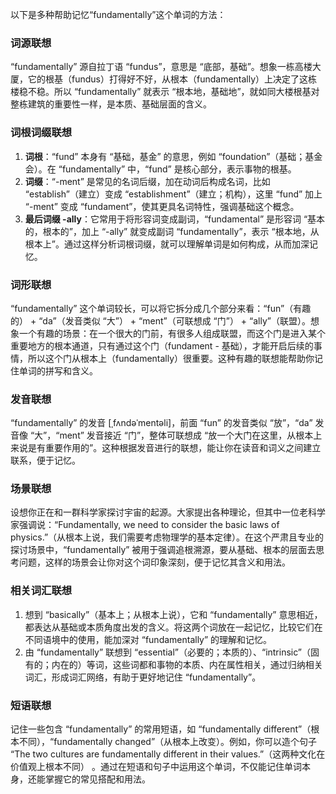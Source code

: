 以下是多种帮助记忆“fundamentally”这个单词的方法：

### 词源联想
“fundamentally” 源自拉丁语 “fundus”，意思是 “底部，基础”。想象一栋高楼大厦，它的根基（fundus）打得好不好，从根本（fundamentally）上决定了这栋楼稳不稳。所以 “fundamentally” 就表示 “根本地，基础地”，就如同大楼根基对整栋建筑的重要性一样，是本质、基础层面的含义。 

### 词根词缀联想
1. **词根**：“fund” 本身有 “基础，基金” 的意思，例如 “foundation”（基础；基金会）。在 “fundamentally” 中，“fund” 是核心部分，表示事物的根基。
2. **词缀**：“-ment” 是常见的名词后缀，加在动词后构成名词，比如 “establish”（建立）变成 “establishment”（建立；机构），这里 “fund” 加上 “-ment” 变成 “fundament”，使其更具名词特性，强调基础这个概念。
3. **最后词缀 -ally**：它常用于将形容词变成副词，“fundamental” 是形容词 “基本的，根本的”，加上 “-ally” 就变成副词 “fundamentally”，表示 “根本地，从根本上”。通过这样分析词根词缀，就可以理解单词是如何构成，从而加深记忆。

### 词形联想
“fundamentally” 这个单词较长，可以将它拆分成几个部分来看：“fun”（有趣的） + “da”（发音类似 “大”） + “ment”（可联想成 “门”） + “ally”（联盟）。想象一个有趣的场景：在一个很大的门前，有很多人组成联盟，而这个门是进入某个重要地方的根本通道，只有通过这个门（fundament - 基础），才能开启后续的事情，所以这个门从根本上（fundamentally）很重要。这种有趣的联想能帮助你记住单词的拼写和含义。

### 发音联想
“fundamentally” 的发音 [ˌfʌndəˈmentəli]，前面 “fun” 的发音类似 “放”，“da” 发音像 “大”，“ment” 发音接近 “门”，整体可联想成 “放一个大门在这里，从根本上来说是有重要作用的”。这种根据发音进行的联想，能让你在读音和词义之间建立联系，便于记忆。

### 场景联想
设想你正在和一群科学家探讨宇宙的起源。大家提出各种理论，但其中一位老科学家强调说：“Fundamentally, we need to consider the basic laws of physics.”（从根本上说，我们需要考虑物理学的基本定律）。在这个严肃且专业的探讨场景中，“fundamentally” 被用于强调追根溯源，要从基础、根本的层面去思考问题，这样的场景会让你对这个词印象深刻，便于记忆其含义和用法。

### 相关词汇联想
1. 想到 “basically”（基本上；从根本上说），它和 “fundamentally” 意思相近，都表达从基础或本质角度出发的含义。将这两个词放在一起记忆，比较它们在不同语境中的使用，能加深对 “fundamentally” 的理解和记忆。
2. 由 “fundamentally” 联想到 “essential”（必要的；本质的）、“intrinsic”（固有的；内在的）等词，这些词都和事物的本质、内在属性相关，通过归纳相关词汇，形成词汇网络，有助于更好地记住 “fundamentally”。

### 短语联想
记住一些包含 “fundamentally” 的常用短语，如 “fundamentally different”（根本不同），“fundamentally changed”（从根本上改变）。例如，你可以造个句子 “The two cultures are fundamentally different in their values.”（这两种文化在价值观上根本不同） 。通过在短语和句子中运用这个单词，不仅能记住单词本身，还能掌握它的常见搭配和用法。 
